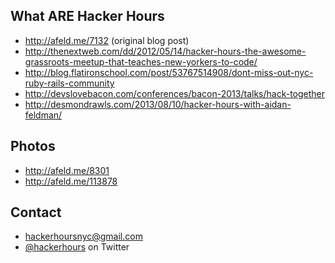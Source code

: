 ## What ARE Hacker Hours

* http://afeld.me/7132 (original blog post)
* http://thenextweb.com/dd/2012/05/14/hacker-hours-the-awesome-grassroots-meetup-that-teaches-new-yorkers-to-code/
* http://blog.flatironschool.com/post/53767514908/dont-miss-out-nyc-ruby-rails-community
* http://devslovebacon.com/conferences/bacon-2013/talks/hack-together
* http://desmondrawls.com/2013/08/10/hacker-hours-with-aidan-feldman/

## Photos

* http://afeld.me/8301
* http://afeld.me/113878

## Contact

* hackerhoursnyc@gmail.com
* [@hackerhours](https://twitter.com/hackerhours) on Twitter